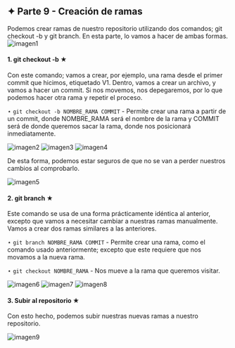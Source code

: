 ## ✦ Parte 9 - Creación de ramas
Podemos crear ramas de nuestro repositorio utilizando dos comandos; git checkout -b y git branch. En esta parte, lo vamos a hacer de ambas formas.
![imagen1](https://github.com/divinegarden/pruebas-teresa/blob/master/apuntes/imagenesProyecto/p9/1.png)

#### 1. git checkout -b ★
Con este comando; vamos a crear, por ejemplo, una rama desde el primer commit que hicimos, etiquetado V1. Dentro, vamos a crear un archivo, y vamos a hacer un commit. Si nos movemos, nos depegaremos, por lo que podemos hacer otra rama y repetir el proceso.

⋆ ```git checkout -b NOMBRE_RAMA COMMIT``` - Permite crear una rama a partir de un commit, donde NOMBRE_RAMA será el nombre de la rama y COMMIT será de donde queremos sacar la rama, donde nos posicionará inmediatamente.

![imagen2](https://github.com/divinegarden/pruebas-teresa/blob/master/apuntes/imagenesProyecto/p9/2.png)
![imagen3](https://github.com/divinegarden/pruebas-teresa/blob/master/apuntes/imagenesProyecto/p9/3.png)
![imagen4](https://github.com/divinegarden/pruebas-teresa/blob/master/apuntes/imagenesProyecto/p9/4.png)

De esta forma, podemos estar seguros de que no se van a perder nuestros cambios al comprobarlo.

![imagen5](https://github.com/divinegarden/pruebas-teresa/blob/master/apuntes/imagenesProyecto/p9/5.png)

#### 2. git branch ★
Este comando se usa de una forma prácticamente idéntica al anterior, excepto que vamos a necesitar cambiar a nuestras ramas manualmente. Vamos a crear dos ramas similares a las anteriores.

⋆ ```git branch NOMBRE_RAMA COMMIT``` - Permite crear una rama, como el comando usado anteriormente; excepto que este requiere que nos movamos a la nueva rama.

⋆ ```git checkout NOMBRE_RAMA``` - Nos mueve a la rama que queremos visitar.

![imagen6](https://github.com/divinegarden/pruebas-teresa/blob/master/apuntes/imagenesProyecto/p9/6.png)
![imagen7](https://github.com/divinegarden/pruebas-teresa/blob/master/apuntes/imagenesProyecto/p9/7.png)
![imagen8](https://github.com/divinegarden/pruebas-teresa/blob/master/apuntes/imagenesProyecto/p9/8.png)

#### 3. Subir al repositorio ★
Con esto hecho, podemos subir nuestras nuevas ramas a nuestro repositorio.

![imagen9](https://github.com/divinegarden/pruebas-teresa/blob/master/apuntes/imagenesProyecto/p9/9.png)

